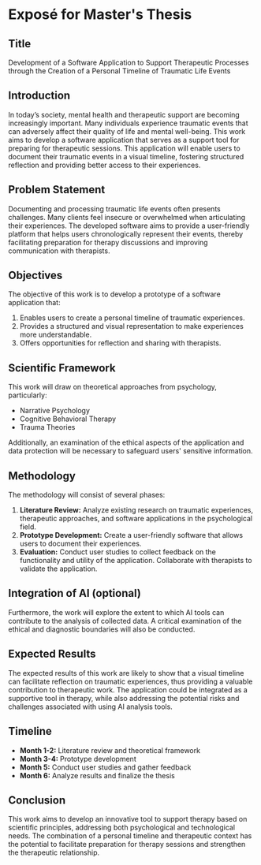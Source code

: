 # Exposé for Master's Thesis

## Title
Development of a Software Application to Support Therapeutic Processes through the Creation of a Personal Timeline of Traumatic Life Events

## Introduction
In today’s society, mental health and therapeutic support are becoming increasingly important. Many individuals experience traumatic events that can adversely affect their quality of life and mental well-being. This work aims to develop a software application that serves as a support tool for preparing for therapeutic sessions. This application will enable users to document their traumatic events in a visual timeline, fostering structured reflection and providing better access to their experiences.

## Problem Statement
Documenting and processing traumatic life events often presents challenges. Many clients feel insecure or overwhelmed when articulating their experiences. The developed software aims to provide a user-friendly platform that helps users chronologically represent their events, thereby facilitating preparation for therapy discussions and improving communication with therapists.

## Objectives
The objective of this work is to develop a prototype of a software application that:
1. Enables users to create a personal timeline of traumatic experiences.
2. Provides a structured and visual representation to make experiences more understandable.
3. Offers opportunities for reflection and sharing with therapists.

## Scientific Framework
This work will draw on theoretical approaches from psychology, particularly:
- Narrative Psychology
- Cognitive Behavioral Therapy
- Trauma Theories

Additionally, an examination of the ethical aspects of the application and data protection will be necessary to safeguard users' sensitive information.

## Methodology
The methodology will consist of several phases:
1. **Literature Review:** Analyze existing research on traumatic experiences, therapeutic approaches, and software applications in the psychological field.
2. **Prototype Development:** Create a user-friendly software that allows users to document their experiences.
3. **Evaluation:** Conduct user studies to collect feedback on the functionality and utility of the application. Collaborate with therapists to validate the application.

## Integration of AI (optional)
Furthermore, the work will explore the extent to which AI tools can contribute to the analysis of collected data. A critical examination of the ethical and diagnostic boundaries will also be conducted.

## Expected Results
The expected results of this work are likely to show that a visual timeline can facilitate reflection on traumatic experiences, thus providing a valuable contribution to therapeutic work. The application could be integrated as a supportive tool in therapy, while also addressing the potential risks and challenges associated with using AI analysis tools.

## Timeline
- **Month 1-2:** Literature review and theoretical framework
- **Month 3-4:** Prototype development
- **Month 5:** Conduct user studies and gather feedback
- **Month 6:** Analyze results and finalize the thesis

## Conclusion
This work aims to develop an innovative tool to support therapy based on scientific principles, addressing both psychological and technological needs. The combination of a personal timeline and therapeutic context has the potential to facilitate preparation for therapy sessions and strengthen the therapeutic relationship.
